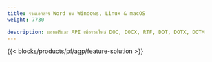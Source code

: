 ```yaml
---
title: รวมเอกสาร Word บน Windows, Linux & macOS 
weight: 7730

description: แอพฟรีและ API เพื่อรวมไฟล์ DOC, DOCX, RTF, DOT, DOTX, DOTM
---
```


{{< blocks/products/pf/agp/feature-solution >}} 

